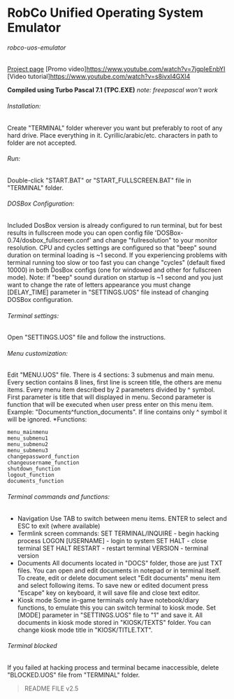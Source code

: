 # RobCo Unified Operating System Emulator
###### robco-uos-emulator

[Project page](https://zetoris.info/terminal/)
[Promo video]https://www.youtube.com/watch?v=7jgpIeEnbYI
[Video tutorial]https://www.youtube.com/watch?v=s8ivxI4GXI4

**Compiled using Turbo Pascal 7.1 (TPC.EXE)**
*note: freepascal won't work*
 

###### Installation:
Create "TERMINAL" folder wherever you want but preferably to root of any hard drive.
Place everything in it.
Cyrillic/arabic/etc. characters in path to folder are not accepted.

###### Run:
Double-click "START.BAT" or "START_FULLSCREEN.BAT" file in "TERMINAL" folder.

###### DOSBox Configuration:
Included DosBox version is already configured to run terminal, but for best results in fullscreen mode
you can open config file 'DOSBox-0.74/dosbox_fullscreen.conf' and change "fullresolution" to your monitor resolution.
CPU and cycles settings are configured so that "beep" sound duration on terminal loading is ~1 second. If you experiencing
problems with terminal running too slow or too fast you can change "cycles" (default fixed 10000) in both DosBox 
configs (one for windowed and other for fullscreen mode). 
Note: if "beep" sound duration on startup is ~1 second and you just want to change the rate of letters appearance you must
change [DELAY_TIME] parameter in "SETTINGS.UOS" file instead of changing DOSBox configuration.

###### Terminal settings:
Open "SETTINGS.UOS" file and follow the instructions.

###### Menu customization:
Edit "MENU.UOS" file.
There is 4 sections: 3 submenus and main menu. Every section contains 8 lines, first line is screen title, the others are menu items.
Every menu item described by 2 parameters divided by ^ symbol. First parameter is title that will displayed in menu. 
Second parameter is function that will be executed when user press enter on this menu item. Example: "Documents^function_documents".
If line contains only ^ symbol it will be ignored.
*Functions:
```
menu_mainmenu
menu_submenu1
menu_submenu2
menu_submenu3
changepassword_function
changeusername_function
shutdown_function
logout_function
documents_function
```

###### Terminal commands and functions:
* Navigation
Use TAB to switch between menu items. ENTER to select and ESC to exit (where available)
* Termlink screen commands:
SET TERMINAL/INQUIRE - begin hacking process
LOGON [USERNAME] - login to system
SET HALT - close terminal
SET HALT RESTART - restart terminal
VERSION - terminal version
* Documents
All documents located in "DOCS" folder, those are just TXT files. You can open and edit documents in notepad or in terminal itself.
To create, edit or delete document select "Edit documents" menu item and select following items.
To save new or edited document press "Escape" key on keyboard, it will save file and close text editor.
* Kiosk mode
Some in-game terminals only have notebook/diary functions, to emulate this you can switch terminal to kiosk mode.
Set [MODE] parameter in "SETTINGS.UOS" file to "1" and save it. 
All documents in kiosk mode stored in "KIOSK/TEXTS" folder.
You can change kiosk mode title in "KIOSK/TITLE.TXT".

###### Terminal blocked
If you failed at hacking process and terminal became inaccessible, delete "BLOCKED.UOS" file from "TERMINAL" folder.


> README FILE v2.5
